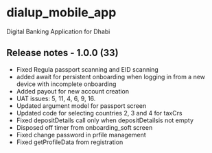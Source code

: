 # dialup_mobile_app

Digital Banking Application for Dhabi

## Release notes - 1.0.0 (33)

- Fixed Regula passport scanning and EID scanning
- added await for persistent onboarding when logging in from a new device with incomplete onboarding
- Added payout for new account creation
- UAT issues: 5, 11, 4, 6, 9, 16.
- Updated argument model for passport screen
- Updated code for selecting countries 2, 3 and 4 for taxCrs
- Fixed depositDetails call only when depositDetailsis not empty
- Disposed off timer from onboarding_soft screen
- Fixed change password in prfile management
- Fixed getProfileData from registration
